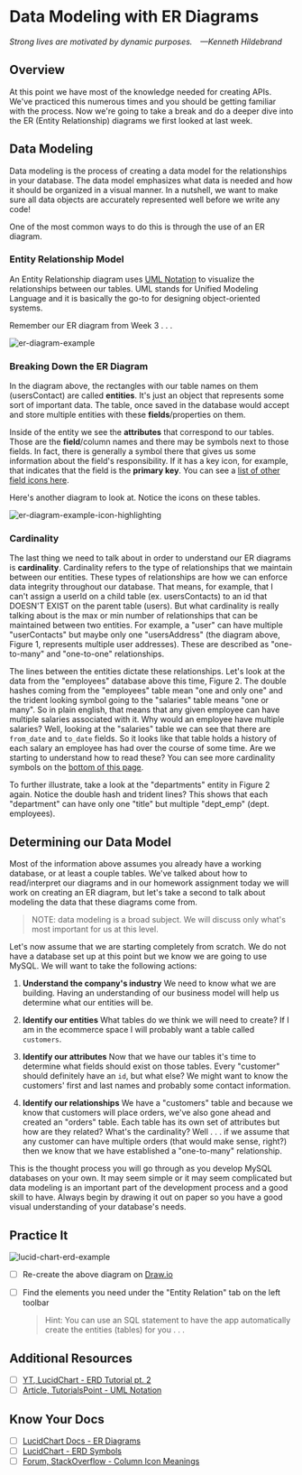 # Data Modeling with ER Diagrams

*Strong lives are motivated by dynamic purposes. —Kenneth Hildebrand*

## Overview

At this point we have most of the knowledge needed for creating APIs. We've practiced this numerous times and you should be getting familiar with the process. Now we're going to take a break and do a deeper dive into the ER (Entity Relationship) diagrams we first looked at last week.

## Data Modeling

Data modeling is the process of creating a data model for the relationships in your database. The data model emphasizes what data is needed and how it should be organized in a visual manner. In a nutshell, we want to make sure all data objects are accurately represented well before we write any code!

One of the most common ways to do this is through the use of an ER diagram.

### Entity Relationship Model

An Entity Relationship diagram uses [UML Notation](https://www.tutorialspoint.com/uml/uml_basic_notations.htm) to visualize the relationships between our tables. UML stands for Unified Modeling Language and it is basically the go-to for designing object-oriented systems.

Remember our ER diagram from Week 3 . . .

![er-diagram-example](./../images/er-diagram-example.png)

### Breaking Down the ER Diagram

In the diagram above, the rectangles with our table names on them (usersContact) are called **entities**. It's just an object that represents some sort of important data. The table, once saved in the database would accept and store multiple entities with these **fields**/properties on them.

<!-- This could also be a [JavaScript Class](https://developer.mozilla.org/en-US/docs/Web/JavaScript/Reference/Classes) but in this example it's an SQL table. -->

Inside of the entity we see the **attributes** that correspond to our tables. Those are the **field**/column names and there may be symbols next to those fields. In fact, there is generally a symbol there that gives us some information about the field's responsibility. If it has a key icon, for example, that indicates that the field is the **primary key**. You can see a [list of other field icons here](https://stackoverflow.com/questions/10778561/what-do-the-mysql-workbench-column-icons-mean).

Here's another diagram to look at. Notice the icons on these tables.

![er-diagram-example-icon-highlighting](./../images/er-diagram-example-icon-highlighting.png)

### Cardinality

The last thing we need to talk about in order to understand our ER diagrams is **cardinality**. Cardinality refers to the type of relationships that we maintain between our entities. These types of relationships are how we can enforce data integrity throughout our database. That means, for example, that I can't assign a userId on a child table (ex. usersContacts) to an id that DOESN'T EXIST on the parent table (users). But what cardinality is really talking about is the max or min number of relationships that can be maintained between two entities. For example, a "user" can have multiple "userContacts" but maybe only one "usersAddress" (the diagram above, Figure 1, represents multiple user addresses). These are described as "one-to-many" and "one-to-one" relationships.

The lines between the entities dictate these relationships. Let's look at the data from the "employees" database above this time, Figure 2. The double hashes coming from the "employees" table mean "one and only one" and the trident looking symbol going to the "salaries" table means "one or many". So in plain english, that means that any given employee can have multiple salaries associated with it. Why would an employee have multiple salaries? Well, looking at the "salaries" table we can see that there are `from_date` and `to_date` fields. So it looks like that table holds a history of each salary an employee has had over the course of some time. Are we starting to understand how to read these? You can see more cardinality symbols on the [bottom of this page](https://www.lucidchart.com/pages/ER-diagram-symbols-and-meaning).

To further illustrate, take a look at the "departments" entity in Figure 2 again. Notice the double hash and trident lines? This shows that each "department" can have only one "title" but multiple "dept_emp" (dept. employees).

## Determining our Data Model

Most of the information above assumes you already have a working database, or at least a couple tables. We've talked about how to read/interpret our diagrams and in our homework assignment today we will work on creating an ER diagram, but let's take a second to talk about modeling the data that these diagrams come from.

  > NOTE: data modeling is a broad subject. We will discuss only what's most important for us at this level.

Let's now assume that we are starting completely from scratch. We do not have a database set up at this point but we know we are going to use MySQL. We will want to take the following actions:

1. **Understand the company's industry**
  We need to know what we are building. Having an understanding of our business model will help us determine what our entities will be.

1. **Identify our entities**
  What tables do we think we will need to create? If I am in the ecommerce space I will probably want a table called `customers`.

1. **Identify our attributes**
  Now that we have our tables it's time to determine what fields should exist on those tables. Every "customer" should definitely have an `id`, but what else? We might want to know the customers' first and last names and probably some contact information.

1. **Identify our relationships**
  We have a "customers" table and because we know that customers will place orders, we've also gone ahead and created an "orders" table. Each table has its own set of attributes but how are they related? What's the cardinality? Well . . . if we assume that any customer can have multiple orders (that would make sense, right?) then we know that we have established a "one-to-many" relationship.

This is the thought process you will go through as you develop MySQL databases on your own. It may seem simple or it may seem complicated but data modeling is an important part of the development process and a good skill to have. Always begin by drawing it out on paper so you have a good visual understanding of your database's needs.


<!-- ! Video Contents:  (width="655" height="368", ratio 1.77) -->

## Practice It

![lucid-chart-erd-example](./../images/lucid-chart-erd-example.png)

- [ ] Re-create the above diagram on [Draw.io](https://www.draw.io/)
- [ ] Find the elements you need under the "Entity Relation" tab on the left toolbar
  
  > Hint: You can use an SQL statement to have the app automatically create the entities (tables) for you . . .

## Additional Resources

- [ ] [YT, LucidChart - ERD Tutorial pt. 2](https://youtu.be/-CuY5ADwn24)
- [ ] [Article, TutorialsPoint - UML Notation](https://www.tutorialspoint.com/uml/uml_basic_notations.htm)
<!-- - [ ] [YT, tuber - title]() -->

## Know Your Docs

- [ ] [LucidChart Docs - ER Diagrams](https://www.lucidchart.com/pages/er-diagrams)
- [ ] [LucidChart - ERD Symbols](https://www.lucidchart.com/pages/ER-diagram-symbols-and-meaning)
- [ ] [Forum, StackOverflow - Column Icon Meanings](https://stackoverflow.com/questions/10778561/what-do-the-mysql-workbench-column-icons-mean)
